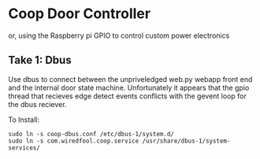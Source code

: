 Coop Door Controller
=========

or, using the Raspberry pi GPIO to control custom power electronics


Take 1: Dbus
-----

Use dbus to connect between the unpriveledged web.py webapp front end
and the internal door state machine. Unfortunately it appears that the
gpio thread that recieves edge detect events conflicts with the gevent
loop for the dbus reciever. 

To Install:
```
sudo ln -s coop-dbus.conf /etc/dbus-1/system.d/
sudo ln -s com.wiredfool.coop.service /usr/share/dbus-1/system-services/
```
